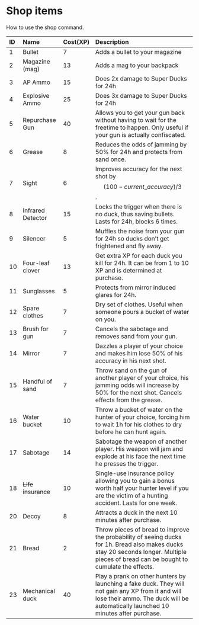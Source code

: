 # Shop items

How to use the shop command.

| ID | Name | Cost\(XP\) | Description |
| :--- | :--- | :--- | :--- |
| 1 | Bullet | 7 | Adds a bullet to your magazine |
| 2 | Magazine \(mag\) | 13 | Adds a mag to your backpack |
| 3 | AP Ammo | 15 | Does 2x damage to Super Ducks for 24h |
| 4 | Explosive Ammo | 25 | Does 3x damage to Super Ducks for 24h |
| 5 | Repurchase Gun | 40 | Allows you to get your gun back without having to wait for the freetime to happen. Only useful if your gun is actually confiscated. |
| 6 | Grease | 8 | Reduces the odds of jamming by 50% for 24h and protects from sand once. |
| 7 | Sight | 6 | Improves accuracy for the next shot by $$(100- current\_accuracy)/3$$. |
| 8 | Infrared Detector | 15 | Locks the trigger when there is no duck, thus saving bullets. Lasts for 24h, blocks 6 times. |
| 9 | Silencer | 5 | Muffles the noise from your gun for 24h so ducks don’t get frightened and fly away. |
| 10 | Four-leaf clover | 13 | Get extra XP for each duck you kill for 24h. It can be from 1 to 10 XP and is determined at purchase. |
| 11 | Sunglasses | 5 | Protects from mirror induced glares for 24h. |
| 12 | Spare clothes | 7 | Dry set of clothes. Useful when someone pours a bucket of water on you. |
| 13 | Brush for gun | 7 | Cancels the sabotage and removes sand from your gun. |
| 14 | Mirror | 7 | Dazzles a player of your choice and makes him lose 50% of his accuracy in his next shot. |
| 15 | Handful of sand | 7 | Throw sand on the gun of another player of your choice, his jamming odds will increase by 50% for the next shot. Cancels effects from the grease. |
| 16 | Water bucket | 10 | Throw a bucket of water on the hunter of your choice, forcing him to wait 1h for his clothes to dry before he can hunt again. |
| 17 | Sabotage | 14 | Sabotage the weapon of another player. His weapon will jam and explode at his face the next time he presses the trigger. |
| 18 | ~~Life insurance~~ | 10 | Single-use insurance policy allowing you to gain a bonus worth half your hunter level if you are the victim of a hunting accident. Lasts for one week. |
| 20 | Decoy | 8 | Attracts a duck in the next 10 minutes after purchase. |
| 21 | Bread | 2 | Throw pieces of bread to improve the probability of seeing ducks for 1h. Bread also makes ducks stay 20 seconds longer. Multiple pieces of bread can be bought to cumulate the effects. |
| 23 | Mechanical duck | 40 | Play a prank on other hunters by launching a fake duck. They will not gain any XP from it and will lose their ammo. The duck will be automatically launched 10 minutes after purchase. |

